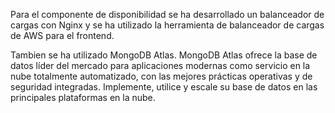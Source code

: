 Para el componente de disponibilidad se ha desarrollado un balanceador de cargas con Nginx y se ha utilizado la herramienta de balanceador de cargas de AWS para el frontend.

Tambien se ha utilizado MongoDB Atlas. MongoDB Atlas ofrece la base de datos líder del mercado para aplicaciones modernas como servicio en la nube totalmente automatizado, con las mejores prácticas operativas y de seguridad integradas. Implemente, utilice y escale su base de datos en las principales plataformas en la nube.
